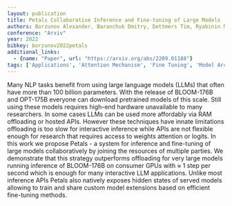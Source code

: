 ```yaml
---
layout: publication
title: Petals Collaborative Inference and Fine-tuning of Large Models
authors: Borzunov Alexander, Baranchuk Dmitry, Dettmers Tim, Ryabinin Max, Belkada Younes, Chumachenko Artem, Samygin Pavel, Raffel Colin
conference: "Arxiv"
year: 2022
bibkey: borzunov2022petals
additional_links:
  - {name: "Paper", url: "https://arxiv.org/abs/2209.01188"}
tags: ['Applications', 'Attention Mechanism', 'Fine Tuning', 'Model Architecture', 'Pretraining Methods', 'Tools', 'Training Techniques']
---
```

Many NLP tasks benefit from using large language models (LLMs) that often have more than 100 billion parameters. With the release of BLOOM-176B and OPT-175B everyone can download pretrained models of this scale. Still using these models requires high-end hardware unavailable to many researchers. In some cases LLMs can be used more affordably via RAM offloading or hosted APIs. However these techniques have innate limitations offloading is too slow for interactive inference while APIs are not flexible enough for research that requires access to weights attention or logits. In this work we propose Petals - a system for inference and fine-tuning of large models collaboratively by joining the resources of multiple parties. We demonstrate that this strategy outperforms offloading for very large models running inference of BLOOM-176B on consumer GPUs with ≈ 1 step per second which is enough for many interactive LLM applications. Unlike most inference APIs Petals also natively exposes hidden states of served models allowing to train and share custom model extensions based on efficient fine-tuning methods.
